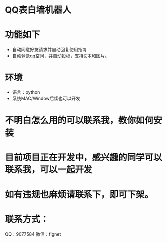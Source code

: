 # QQ表白墙机器人

# 功能如下

* 自动同意好友请求并自动回复使用指南
* 自动登录qq空间，并自动投稿，支持文本和图片。

# 环境
* 语言：python
* 系统MAC/Window后续也可以开发

# 不明白怎么用的可以联系我，教你如何安装

# 目前项目正在开发中，感兴趣的同学可以联系我，可以一起开发

# 如有违规也麻烦请联系下，即可下架。

# 联系方式：
QQ：9077584
微信：fignet
